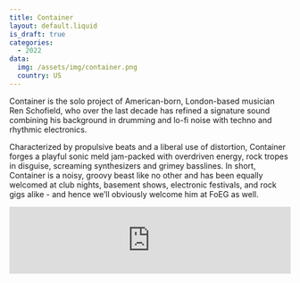```yaml
---
title: Container
layout: default.liquid
is_draft: true
categories:
  - 2022
data:
  img: /assets/img/container.png
  country: US
---
```


<p>Container is the solo project of American-born, London-based musician Ren Schofield, who over the last decade has refined a signature sound combining his background in drumming and lo-fi noise with techno and rhythmic electronics. </p>
<p>Characterized by propulsive beats and a liberal use of distortion, Container forges a playful sonic meld jam-packed with overdriven energy, rock tropes in disguise, screaming synthesizers and grimey basslines. In short, Container is a noisy, groovy beast like no other and has been equally welcomed at club nights, basement shows, electronic festivals, and rock gigs alike - and hence we’ll obviously welcome him at FoEG as well.</p>

<iframe style="border: 0; width: 100%; height: 120px;" src="https://bandcamp.com/EmbeddedPlayer/album=761653541/size=large/bgcol=ffffff/linkcol=0687f5/tracklist=false/artwork=small/transparent=true/" seamless><a href="https://gentledefect.bandcamp.com/album/creamer">Creamer by CONTAINER</a></iframe>
